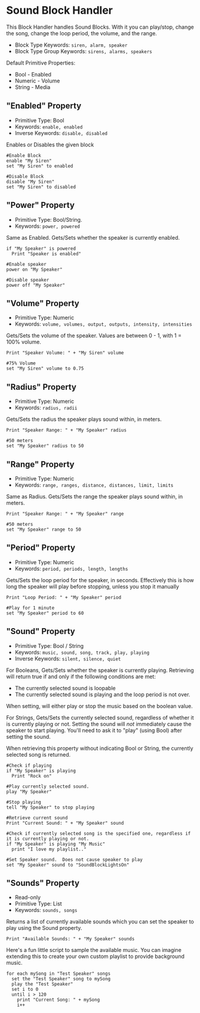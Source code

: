 ﻿# Sound Block Handler
This Block Handler handles Sound Blocks.  With it you can play/stop, change the song, change the loop period, the volume, and the range.

* Block Type Keywords: ```siren, alarm, speaker```
* Block Type Group Keywords: ```sirens, alarms, speakers```

Default Primitive Properties:
* Bool - Enabled
* Numeric - Volume
* String - Media

## "Enabled" Property
* Primitive Type: Bool
* Keywords: ```enable, enabled```
* Inverse Keywords: ```disable, disabled```

Enables or Disables the given block

```
#Enable Block
enable "My Siren"
set "My Siren" to enabled

#Disable Block
disable "My Siren"
set "My Siren" to disabled
```

## "Power" Property
* Primitive Type: Bool/String.
* Keywords: ```power, powered```

Same as Enabled. Gets/Sets whether the speaker is currently enabled.
```
if "My Speaker" is powered
  Print "Speaker is enabled"

#Enable speaker
power on "My Speaker"

#Disable speaker
power off "My Speaker"
```

## "Volume" Property
* Primitive Type: Numeric
* Keywords: ```volume, volumes, output, outputs, intensity, intensities```

Gets/Sets the volume of the speaker. Values are between 0 - 1, with 1 = 100% volume.

```
Print "Speaker Volume: " + "My Siren" volume

#75% Volume
set "My Siren" volume to 0.75
```

## "Radius" Property
* Primitive Type: Numeric
* Keywords: ```radius, radii```

Gets/Sets the radius the speaker plays sound within, in meters.  

```
Print "Speaker Range: " + "My Speaker" radius

#50 meters
set "My Speaker" radius to 50
```

## "Range" Property
* Primitive Type: Numeric
* Keywords: ```range, ranges, distance, distances, limit, limits```

Same as Radius. Gets/Sets the range the speaker plays sound within, in meters.  

```
Print "Speaker Range: " + "My Speaker" range

#50 meters
set "My Speaker" range to 50
```

## "Period" Property
* Primitive Type: Numeric
* Keywords: ```period, periods, length, lengths```

Gets/Sets the loop period for the speaker, in seconds.  Effectively this is how long the speaker will play before stopping, unless you stop it manually
```
Print "Loop Period: " + "My Speaker" period

#Play for 1 minute
set "My Speaker" period to 60
```

## "Sound" Property
* Primitive Type: Bool / String
* Keywords: ```music, sound, song, track, play, playing```
* Inverse Keywords: ```silent, silence, quiet```

For Booleans, Gets/Sets whether the speaker is currently playing. Retrieving will return true if and only if the following conditions are met:
* The currently selected sound is loopable
* The currently selected sound is playing and the loop period is not over.

When setting, will either play or stop the music based on the boolean value.

For Strings, Gets/Sets the currently selected sound, regardless of whether it is currently playing or not.  Setting the sound will *not* immediately cause the speaker to start playing.  You'll need to ask it to "play" (using Bool) after setting the sound.

When retrieving this property without indicating Bool or String, the currently selected song is returned.

```
#Check if playing
if "My Speaker" is playing
  Print "Rock on"

#Play currently selected sound.
play "My Speaker"

#Stop playing
tell "My Speaker" to stop playing

#Retrieve current sound
Print "Current Sound: " + "My Speaker" sound

#Check if currently selected song is the specified one, regardless if it is currently playing or not.
if "My Speaker" is playing "My Music"
  print "I love my playlist.."

#Set Speaker sound.  Does not cause speaker to play
set "My Speaker" sound to "SoundBlockLightsOn"
```

## "Sounds" Property
* Read-only
* Primitive Type: List
* Keywords: ```sounds, songs```

Returns a list of currently available sounds which you can set the speaker to play using the Sound property.

```
Print "Available Sounds: " + "My Speaker" sounds
```

Here's a fun little script to sample the available music.  You can imagine extending this to create your own custom playlist to provide background music.

```
for each mySong in "Test Speaker" songs
  set the "Test Speaker" song to mySong
  play the "Test Speaker"
  set i to 0
  until i > 120
    print "Current Song: " + mySong
    i++
```
